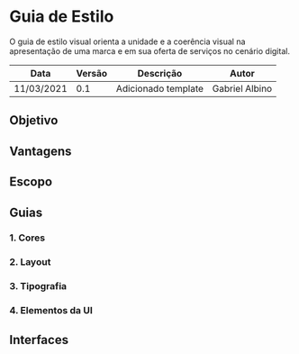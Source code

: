 # Guia de Estilo 

O guia de estilo visual orienta a unidade e a coerência visual na apresentação de uma marca e em sua oferta de serviços no cenário digital.


| Data       | Versão | Descrição                                           | Autor              |
| ---------- | ------ | --------------------------------------------------- | ------------------ |
| 11/03/2021 | 0.1    | Adicionado template               | Gabriel Albino |


## Objetivo


## Vantagens

## Escopo

## Guias

### 1. Cores

### 2. Layout

### 3. Tipografia

### 4. Elementos da UI

## Interfaces